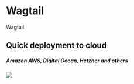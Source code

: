 # Wagtail
Wagtail


## Quick deployment to cloud
##### Amazon AWS, Digital Ocean, Hetzner and others
[<img src="https://img.shields.io/badge/quick%20deploy-%40try.direct-brightgreen.svg">](https://try.direct/server/user/deploy/IndhZ3RhaWx8NnwyNiI.EAoFeA.dqXtoG3dBjo3dpBqnsxn0ircxhg/)
